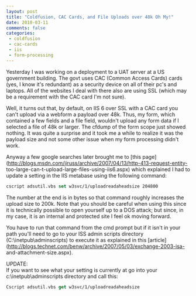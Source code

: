 ```yaml
---
layout: post
title: "Coldfusion, CAC Cards, and File Uploads over 48k Oh My!"
date: 2010-03-11
comments: false
categories:
 - coldfusion
 - cac-cards
 - iis
 - form-processing
---
```

Yesterday I was working on a deployment to a UAT server at a US government
building. The govt uses CAC (Common Access Cards) cards (yes, I know it's
redundant) as a security device on all of their pc's and laptops. All of the
websites I deal with there also are using SSL (which may be a requirement with
the CAC card I'm not sure).  
  
Well, it turns out that, by default, on IIS 6 over SSL with a CAC card you
can't upload via a webform a payload over 48k. Thus, my form, which contained
a few fields and a file field, wouldn't upload any form data if I selected a
file of 48k or larger. The cfdump of the form scope just showed nothing. It
was quite a surprise and it took me a while to realize it was the payload size
and not some other issue when my form processing didn't work.  
  
Anyway a few google searches later brought me to [this
page](http://blogs.msdn.com/jiruss/archive/2007/04/13/http-413-request-entity-
too-large-can-t-upload-large-files-using-iis6.aspx) which explained I had to
update a setting in the IIS metabase using the following command:  
```vb  
cscript adsutil.vbs set w3svc/1/uploadreadaheadsize 204800  
```  
The number at the end is in bytes so that command roughly increases the upload
size to 200k. Note that you should be careful when using this since it is
technically possible to open yourself up to a DOS attack; but since, in my
case, it is an internal and protected site I feel ok moving forward.  
  
You have to run that command from the cmd prompt but if it isn't in your path
you'll need to go to your ISS admin scripts directory
(C:\inetpub\adminscripts) to execute it as explained in this
[article](http://blogs.technet.com/benw/archive/2007/05/03/exchange-2003-isa-
and-attachment-size.aspx).  
  
UPDATE:  
If you want to see what your setting is currently at go into your
c:\inetpub\adminscripts directory and call this:  
```vb  
Cscript adsutil.vbs get w3svc/1/uploadreadaheadsize  
```

